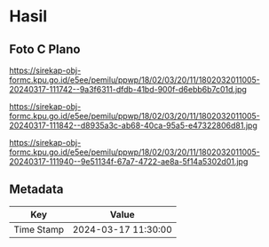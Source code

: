 # Hasil

## Foto C Plano

https://sirekap-obj-formc.kpu.go.id/e5ee/pemilu/ppwp/18/02/03/20/11/1802032011005-20240317-111742--9a3f6311-dfdb-41bd-900f-d6ebb6b7c01d.jpg

https://sirekap-obj-formc.kpu.go.id/e5ee/pemilu/ppwp/18/02/03/20/11/1802032011005-20240317-111842--d8935a3c-ab68-40ca-95a5-e47322806d81.jpg

https://sirekap-obj-formc.kpu.go.id/e5ee/pemilu/ppwp/18/02/03/20/11/1802032011005-20240317-111940--9e51134f-67a7-4722-ae8a-5f14a5302d01.jpg


## Metadata

| Key        | Value               |
| ---------- | ------------------- |
| Time Stamp | 2024-03-17 11:30:00 |



